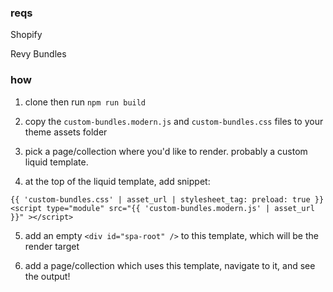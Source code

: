 ### reqs
Shopify

Revy Bundles

### how
1. clone then run `npm run build`

2. copy the `custom-bundles.modern.js` and `custom-bundles.css` files to your theme assets folder

3. pick a page/collection where you'd like to render. probably a custom liquid template.

4. at the top of the liquid template, add snippet:
```liquid
{{ 'custom-bundles.css' | asset_url | stylesheet_tag: preload: true }}
<script type="module" src="{{ 'custom-bundles.modern.js' | asset_url }}" ></script>
```

5. add an empty `<div id="spa-root" />` to this template, which will be the render target

6. add a page/collection which uses this template, navigate to it, and see the output!

